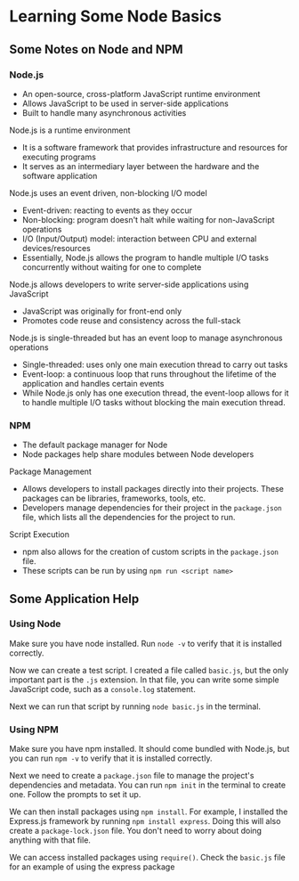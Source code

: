 # Learning Some Node Basics

## Some Notes on Node and NPM

### Node.js
- An open-source, cross-platform JavaScript runtime environment
- Allows JavaScript to be used in server-side applications
- Built to handle many asynchronous activities

Node.js is a runtime environment
- It is a software framework that provides infrastructure and resources for executing programs
- It serves as an intermediary layer between the hardware and the software application

Node.js uses an event driven, non-blocking I/O model
- Event-driven: reacting to events as they occur
- Non-blocking: program doesn't halt while waiting for non-JavaScript operations
- I/O (Input/Output) model: interaction between CPU and external devices/resources
- Essentially, Node.js allows the program to handle multiple I/O tasks concurrently without waiting for one to complete

Node.js allows developers to write server-side applications using JavaScript
- JavaScript was originally for front-end only
- Promotes code reuse and consistency across the full-stack

Node.js is single-threaded but has an event loop to manage asynchronous operations
- Single-threaded: uses only one main execution thread to carry out tasks
- Event-loop: a continuous loop that runs throughout the lifetime of the application and handles certain events
- While Node.js only has one execution thread, the event-loop allows for it to handle multiple I/O tasks without 
blocking the main execution thread.

### NPM
- The default package manager for Node
- Node packages help share modules between Node developers

Package Management
- Allows developers to install packages directly into their projects. These packages can be libraries, frameworks,
tools, etc. 
- Developers manage dependencies for their project in the `package.json` file, which lists all the dependencies 
for the project to run.

Script Execution
- npm also allows for the creation of custom scripts in the `package.json` file.
- These scripts can be run by using `npm run <script name>`

## Some Application Help

### Using Node

Make sure you have node installed. Run `node -v` to verify that it is installed correctly.

Now we can create a test script. I created a file called `basic.js`, but the only important part is the `.js` extension.
In that file, you can write some simple JavaScript code, such as a `console.log` statement.

Next we can run that script by running `node basic.js` in the terminal. 

### Using NPM

Make sure you have npm installed. It should come bundled with Node.js, but you can run `npm -v` to verify that it is 
installed correctly.

Next we need to create a `package.json` file to manage the project's dependencies and metadata. You can run `npm init`
in the terminal to create one. Follow the prompts to set it up.

We can then install packages using `npm install`. For example, I installed the Express.js framework by running 
`npm install express`. Doing this will also create a `package-lock.json` file. You don't need to worry about doing
anything with that file. 

We can access installed packages using `require()`. Check the `basic.js` file for an example of using the express package